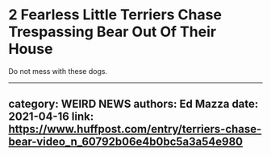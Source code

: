 # 2 Fearless Little Terriers Chase Trespassing Bear Out Of Their House

Do not mess with these dogs.

---
category: WEIRD NEWS
authors: Ed Mazza
date: 2021-04-16
link: https://www.huffpost.com/entry/terriers-chase-bear-video_n_60792b06e4b0bc5a3a54e980
---
